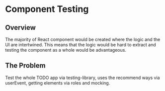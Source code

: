 # Component Testing

## Overview
The majority of React component would be created where the logic and the UI are intertwined.
This means that the logic would be hard to extract and testing the component as a whole would be advantageous.

## The Problem
Test the whole TODO app via testing-library, uses the recommend ways via userEvent, getting elements via roles and mocking.
